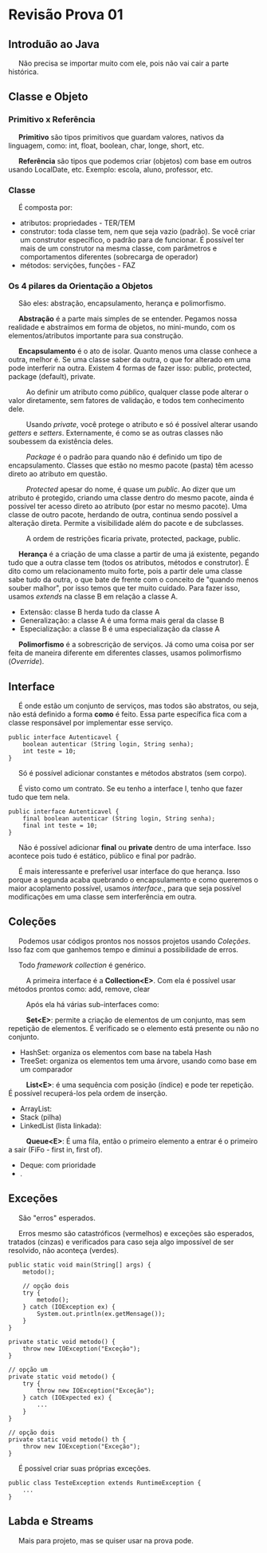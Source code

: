 # Revisão Prova 01

## Introduão ao Java

$\quad$ Não precisa se importar muito com ele, pois não vai cair a parte histórica.

## Classe e Objeto

### Primitivo x Referência

$\quad$ **Primitivo** são tipos primitivos que guardam valores, nativos da linguagem, como: int, float, boolean, char, longe, short, etc.

$\quad$ **Referência** são tipos que podemos criar (objetos) com base em outros usando LocalDate, etc. Exemplo: escola, aluno, professor, etc.

### Classe

$\quad$ É composta por:

* atributos: propriedades - TER/TEM
* construtor: toda classe tem, nem que seja vazio (padrão). Se você criar um construtor específico, o padrão para de funcionar. É possível ter mais de um construtor na mesma classe, com parâmetros e comportamentos diferentes (sobrecarga de operador)
* métodos: servições, funções - FAZ

### Os 4 pilares da Orientação a Objetos

$\quad$ São eles: abstração, encapsulamento, herança e polimorfismo.

$\quad$ **Abstração** é a parte mais simples de se entender. Pegamos nossa realidade e abstraímos em forma de objetos, no mini-mundo, com os elementos/atributos importante para sua construção.

$\quad$ **Encapsulamento** é o ato de isolar. Quanto menos uma classe conhece a outra, melhor é. Se uma classe saber da outra, o que for alterado em uma pode interferir na outra. Existem 4 formas de fazer isso: public, protected, package (default), private.

$\qquad$ Ao definir um atributo como _público_, qualquer classe pode alterar o valor diretamente, sem fatores de validação, e todos tem conhecimento dele.

$\qquad$ Usando _private_, você protege o atributo e só é possível alterar usando _getters_ e _setters_. Externamente, é como se as outras classes não soubessem da existência deles.

$\qquad$ _Package_ é o padrão para quando não é definido um tipo de encapsulamento. Classes que estão no mesmo pacote (pasta) têm acesso direto ao atributo em questão.

$\qquad$ _Protected_ apesar do nome, é quase um _public_. Ao dizer que um atributo é protegido, criando uma classe dentro do mesmo pacote, ainda é possível ter acesso direto ao atributo (por estar no mesmo pacote). Uma classe de outro pacote, herdando de outra, continua sendo possível a alteração direta. Permite a visibilidade além do pacote e de subclasses.

$\qquad$ A ordem de restrições ficaria private, protected, package, public.

$\quad$ **Herança** é a criação de uma classe a partir de uma já existente, pegando tudo que a outra classe tem (todos os atributos, métodos e construtor). É dito como um relacionamento muito forte, pois a partir dele uma classe sabe tudo da outra, o que bate de frente com o conceito de "quando menos souber malhor", por isso temos que ter muito cuidado. Para fazer isso, usamos _extends_ na classe B em relação a classe A.

* Extensão: classe B herda tudo da classe A
* Generalização: a classe A é uma forma mais geral da classe B
* Especialização: a classe B é uma especialização da classe A

$\quad$ **Polimorfismo** é a sobrescrição de serviços. Já como uma coisa por ser feita de maneira diferente em diferentes classes, usamos polimorfismo (_Override_).

## Interface

$\quad$ É onde estão um conjunto de serviços, mas todos são abstratos, ou seja, não está definido a forma **como** é feito. Essa parte específica fica com a classe responsável por implementar esse serviço.

```(Java)
public interface Autenticavel {
    boolean autenticar (String login, String senha);
    int teste = 10;
}
```

$\quad$ Só é possível adicionar constantes e métodos abstratos (sem corpo).

$\quad$ É visto como um contrato. Se eu tenho a interface I, tenho que fazer tudo que tem nela.

```(Java)
public interface Autenticavel {
    final boolean autenticar (String login, String senha);
    final int teste = 10;
}
```

$\quad$ Não é possível adicionar **final** ou **private** dentro de uma interface. Isso acontece pois tudo é estático, público e final por padrão.

$\quad$ É mais interessante e preferível usar interface do que herança. Isso porque a segunda acaba quebrando o encapsulamento e como queremos o maior acoplamento possível, usamos _interface_., para que seja possível modificações em uma classe sem interferência em outra.

## Coleções

$\quad$ Podemos usar códigos prontos nos nossos projetos usando _Coleções_. Isso faz com que ganhemos tempo e diminui a possibilidade de erros.

$\quad$ Todo _framework collection_ é genérico.

$\qquad$ A primeira interface é a **Collection\<E>**. Com ela é possível usar métodos prontos como: add, remove, clear

$\qquad$ Após ela há várias sub-interfaces como:

$\qquad$ **Set\<E>**: permite a criação de elementos de um conjunto, mas sem repetição de elementos. É verificado se o elemento está presente ou não no conjunto.

* HashSet: organiza os elementos com base na tabela Hash
* TreeSet: organiza os elementos tem uma árvore, usando como base em um comparador

$\qquad$ **List\<E>**: é uma sequência com posição (índice) e pode ter repetição. É possível recuperá-los pela ordem de inserção.

* ArrayList:
* Stack (pilha)
* LinkedList (lista linkada):

$\qquad$ **Queue\<E>**: É uma fila, então o primeiro elemento a entrar é o primeiro a sair (FiFo - first in, first of).

* Deque: com prioridade
* .

## Exceções

$\quad$ São "erros" esperados.

$\quad$ Erros mesmo são catastróficos (vermelhos) e exceções são esperados, tratados (cinzas) e verificados para caso seja algo impossível de ser resolvido, não aconteça (verdes).

```(Java)
public static void main(String[] args) {
    metodo();

    // opção dois
    try {
        metodo();
    } catch (IOException ex) {
        System.out.println(ex.getMensage());
    }
}

private static void metodo() {
    throw new IOException("Exceção");
}

// opção um
private static void metodo() {
    try {
        throw new IOException("Exceção");
    } catch (IOExpected ex) {
        ...
    }
}

// opção dois
private static void metodo() th {
    throw new IOException("Exceção");
}
```

$\quad$ É possível criar suas próprias exceções.

```(Java)
public class TesteException extends RuntimeException {
    ...
}
```

## Labda e Streams

$\quad$ Mais para projeto, mas se quiser usar na prova pode.